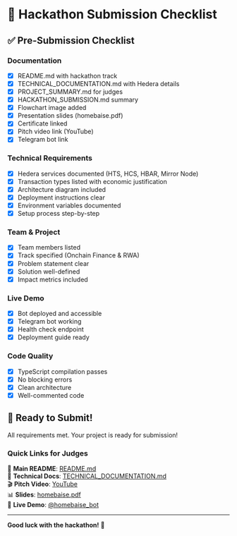 # 🎯 Hackathon Submission Checklist

## ✅ Pre-Submission Checklist

### Documentation
- [x] README.md with hackathon track
- [x] TECHNICAL_DOCUMENTATION.md with Hedera details
- [x] PROJECT_SUMMARY.md for judges
- [x] HACKATHON_SUBMISSION.md summary
- [x] Flowchart image added
- [x] Presentation slides (homebaise.pdf)
- [x] Certificate linked
- [x] Pitch video link (YouTube)
- [x] Telegram bot link

### Technical Requirements
- [x] Hedera services documented (HTS, HCS, HBAR, Mirror Node)
- [x] Transaction types listed with economic justification
- [x] Architecture diagram included
- [x] Deployment instructions clear
- [x] Environment variables documented
- [x] Setup process step-by-step

### Team & Project
- [x] Team members listed
- [x] Track specified (Onchain Finance & RWA)
- [x] Problem statement clear
- [x] Solution well-defined
- [x] Impact metrics included

### Live Demo
- [x] Bot deployed and accessible
- [x] Telegram bot working
- [x] Health check endpoint
- [x] Deployment guide ready

### Code Quality
- [x] TypeScript compilation passes
- [x] No blocking errors
- [x] Clean architecture
- [x] Well-commented code

## 🚀 Ready to Submit!

All requirements met. Your project is ready for submission!

### Quick Links for Judges

📖 **Main README**: [README.md](README.md)  
🔧 **Technical Docs**: [TECHNICAL_DOCUMENTATION.md](TECHNICAL_DOCUMENTATION.md)  
🎬 **Pitch Video**: [YouTube](https://youtu.be/YH5-hDscbrM)  
📊 **Slides**: [homebaise.pdf](homebaise.pdf)  
🤖 **Live Demo**: [@homebaise_bot](https://t.me/homebaise_bot)  

---

**Good luck with the hackathon!** 🎉

